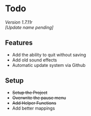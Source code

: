 # Todo
*Version 1.7.11r*
<br>
*\[Update name pending\]*

## Features
- Add the ability to quit without saving
- Add old sound effects
- Automatic update system via Github 

## Setup
- ~~Setup the Project~~
- ~~Overwrite the pause menu~~
- ~~Add Helper Functions~~
- Add better mappings
